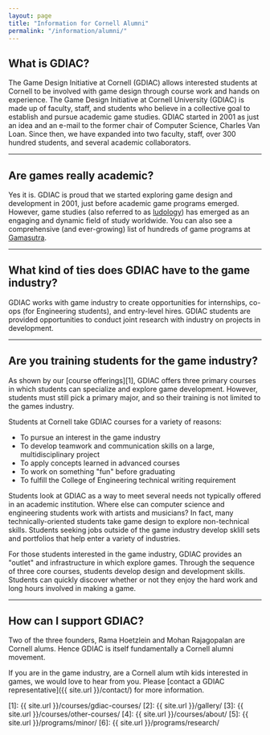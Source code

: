 ```yaml
---
layout: page
title: "Information for Cornell Alumni"
permalink: "/information/alumni/"
---
```


## What is GDIAC?

The Game Design Initiative at Cornell (GDIAC) allows interested students at Cornell to be involved with game design through course work and hands on experience. The Game Design Initiative at Cornell University (GDIAC) is made up of faculty, staff, and students who believe in a collective goal to establish and pursue academic game studies. GDIAC started in 2001 as just an idea and an e-mail to the former chair of Computer Science, Charles Van Loan. Since then, we have expanded into two faculty, staff, over 300 hundred students, and several academic collaborators.

---

## Are games really academic?

Yes it is. GDIAC is proud that we started exploring game design and development in 2001, just before academic game programs emerged. However, game studies (also referred to as [ludology](http://www.ludology.org/)) has emerged as an engaging and dynamic field of study worldwide. You can also see a comprehensive (and ever-growing) list of hundreds of game programs at [Gamasutra](http://www.gamasutra.com/).

---

## What kind of ties does GDIAC have to the game industry?

GDIAC works with game industry to create opportunities for internships, co-ops (for Engineering students), and entry-level hires. GDIAC students are provided opportunities to conduct joint research with industry on projects in development.

---

## Are you training students for the game industry?

As shown by our [course offerings][1], GDIAC offers three primary courses in which students can specialize and explore game development. However, students must still pick a primary major, and so their training is not limited to the games industry.

Students at Cornell take GDIAC courses for a variety of reasons:

- To pursue an interest in the game industry
- To develop teamwork and communication skills on a large, multidisciplinary project
- To apply concepts learned in advanced courses
- To work on something "fun" before graduating
- To fulfill the College of Engineering technical writing requirement

Students look at GDIAC as a way to meet several needs not typically offered in an academic institution. Where else can computer science and engineering students work with artists and musicians? In fact, many technically-oriented students take game design to explore non-technical skills. Students seeking jobs outside of the game industry develop sklill sets and portfolios that help enter a variety of industries.

For those students interested in the game industry, GDIAC provides an "outlet" and infrastructure in which explore games. Through the sequence of three core courses, students develop design and development skills. Students can quickly discover whether or not they enjoy the hard work and long hours involved in making a game.

---

## How can I support GDIAC?

Two of the three founders, Rama Hoetzlein and Mohan Rajagopalan are Cornell alums. Hence GDIAC is itself fundamentally a Cornell alumni movement.

If you are in the game industry, are a Cornell alum wtih kids interested in games, we would love to hear from you. Please [contact a GDIAC representative]({{ site.url }}/contact/) for more information.

[1]: {{ site.url }}/courses/gdiac-courses/
[2]: {{ site.url }}/gallery/
[3]: {{ site.url }}/courses/other-courses/
[4]: {{ site.url }}/courses/about/
[5]: {{ site.url }}/programs/minor/
[6]: {{ site.url }}/programs/research/
